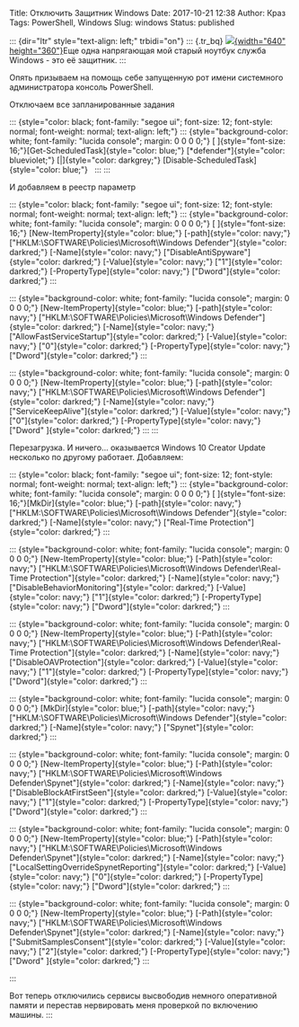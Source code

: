 Title: Отключить Защитник Windows
Date: 2017-10-21 12:38
Author: Краз
Tags: PowerShell, Windows
Slug: windows
Status: published

::: {dir="ltr" style="text-align: left;" trbidi="on"}
::: {.tr_bq}
[![](https://4.bp.blogspot.com/-2GC84hKYr1o/WeuiAsiUipI/AAAAAAAAOKM/0XXHC3zPl74Atl3IA_4IJvQtrUd0dJnVwCK4BGAYYCw/s640/windows-defender-768x432.jpg){width="640" height="360"}](http://4.bp.blogspot.com/-2GC84hKYr1o/WeuiAsiUipI/AAAAAAAAOKM/0XXHC3zPl74Atl3IA_4IJvQtrUd0dJnVwCK4BGAYYCw/s1600/windows-defender-768x432.jpg)Еще одна напрягающая мой старый ноутбук служба Windows - это её защитник.
:::

Опять призываем на помощь себе запущенную рот имени системного администратора консоль PowerShell.  
  
Отключаем все запланированные задания  
  

::: {style="color: black; font-family: "segoe ui"; font-size: 12; font-style: normal; font-weight: normal; text-align: left;"}
::: {style="background-color: white; font-family: "lucida console"; margin: 0 0 0 0;"}
[ ]{style="font-size: 16;"}[Get-ScheduledTask]{style="color: blue;"} [\*defender\*]{style="color: blueviolet;"} [\|]{style="color: darkgrey;"} [Disable-ScheduledTask]{style="color: blue;"}  
:::
:::

  
И добавляем в реестр параметр  
  

::: {style="color: black; font-family: "segoe ui"; font-size: 12; font-style: normal; font-weight: normal; text-align: left;"}
::: {style="background-color: white; font-family: "lucida console"; margin: 0 0 0 0;"}
[ ]{style="font-size: 16;"} [New-ItemProperty]{style="color: blue;"} [-path]{style="color: navy;"} ["HKLM:\\SOFTWARE\\Policies\\Microsoft\\Windows Defender"]{style="color: darkred;"} [-Name]{style="color: navy;"} ["DisableAntiSpyware"]{style="color: darkred;"} [-Value]{style="color: navy;"} ["1"]{style="color: darkred;"} [-PropertyType]{style="color: navy;"} ["Dword"]{style="color: darkred;"}
:::

::: {style="background-color: white; font-family: "lucida console"; margin: 0 0 0 0;"}
[New-ItemProperty]{style="color: blue;"} [-path]{style="color: navy;"} ["HKLM:\\SOFTWARE\\Policies\\Microsoft\\Windows Defender"]{style="color: darkred;"} [-Name]{style="color: navy;"} ["AllowFastServiceStartup"]{style="color: darkred;"} [-Value]{style="color: navy;"} ["0"]{style="color: darkred;"} [-PropertyType]{style="color: navy;"} ["Dword"]{style="color: darkred;"}
:::

::: {style="background-color: white; font-family: "lucida console"; margin: 0 0 0 0;"}
[New-ItemProperty]{style="color: blue;"} [-path]{style="color: navy;"} ["HKLM:\\SOFTWARE\\Policies\\Microsoft\\Windows Defender"]{style="color: darkred;"} [-Name]{style="color: navy;"} ["ServiceKeepAlive"]{style="color: darkred;"} [-Value]{style="color: navy;"} ["0"]{style="color: darkred;"} [-PropertyType]{style="color: navy;"} ["Dword" ]{style="color: darkred;"}
:::
:::

  
Перезагрузка. И ничего... оказывается Windows 10 Creator Update несколько по другому работает. Добавляем:  
  

::: {style="color: black; font-family: "segoe ui"; font-size: 12; font-style: normal; font-weight: normal; text-align: left;"}
::: {style="background-color: white; font-family: "lucida console"; margin: 0 0 0 0;"}
[ ]{style="font-size: 16;"}[MkDir]{style="color: blue;"} [-path]{style="color: navy;"} ["HKLM:\\SOFTWARE\\Policies\\Microsoft\\Windows Defender"]{style="color: darkred;"} [-Name]{style="color: navy;"} ["Real-Time Protection"]{style="color: darkred;"}
:::

  

::: {style="background-color: white; font-family: "lucida console"; margin: 0 0 0 0;"}
[New-ItemProperty]{style="color: blue;"} [-Path]{style="color: navy;"} ["HKLM:\\SOFTWARE\\Policies\\Microsoft\\Windows Defender\\Real-Time Protection"]{style="color: darkred;"} [-Name]{style="color: navy;"} ["DisableBehaviorMonitoring"]{style="color: darkred;"} [-Value]{style="color: navy;"} ["1"]{style="color: darkred;"} [-PropertyType]{style="color: navy;"} ["Dword"]{style="color: darkred;"}
:::

::: {style="background-color: white; font-family: "lucida console"; margin: 0 0 0 0;"}
[New-ItemProperty]{style="color: blue;"} [-Path]{style="color: navy;"} ["HKLM:\\SOFTWARE\\Policies\\Microsoft\\Windows Defender\\Real-Time Protection"]{style="color: darkred;"} [-Name]{style="color: navy;"} ["DisableOAVProtection"]{style="color: darkred;"} [-Value]{style="color: navy;"} ["1"]{style="color: darkred;"} [-PropertyType]{style="color: navy;"} ["Dword"]{style="color: darkred;"}
:::

  

::: {style="background-color: white; font-family: "lucida console"; margin: 0 0 0 0;"}
[MkDir]{style="color: blue;"} [-path]{style="color: navy;"} ["HKLM:\\SOFTWARE\\Policies\\Microsoft\\Windows Defender"]{style="color: darkred;"} [-Name]{style="color: navy;"} ["Spynet"]{style="color: darkred;"}
:::

  

::: {style="background-color: white; font-family: "lucida console"; margin: 0 0 0 0;"}
[New-ItemProperty]{style="color: blue;"} [-Path]{style="color: navy;"} ["HKLM:\\SOFTWARE\\Policies\\Microsoft\\Windows Defender\\Spynet"]{style="color: darkred;"} [-Name]{style="color: navy;"} ["DisableBlockAtFirstSeen"]{style="color: darkred;"} [-Value]{style="color: navy;"} ["1"]{style="color: darkred;"} [-PropertyType]{style="color: navy;"} ["Dword"]{style="color: darkred;"}
:::

::: {style="background-color: white; font-family: "lucida console"; margin: 0 0 0 0;"}
[New-ItemProperty]{style="color: blue;"} [-Path]{style="color: navy;"} ["HKLM:\\SOFTWARE\\Policies\\Microsoft\\Windows Defender\\Spynet"]{style="color: darkred;"} [-Name]{style="color: navy;"} ["LocalSettingOverrideSpynetReporting"]{style="color: darkred;"} [-Value]{style="color: navy;"} ["0"]{style="color: darkred;"} [-PropertyType]{style="color: navy;"} ["Dword"]{style="color: darkred;"}
:::

::: {style="background-color: white; font-family: "lucida console"; margin: 0 0 0 0;"}
[New-ItemProperty]{style="color: blue;"} [-Path]{style="color: navy;"} ["HKLM:\\SOFTWARE\\Policies\\Microsoft\\Windows Defender\\Spynet"]{style="color: darkred;"} [-Name]{style="color: navy;"} ["SubmitSamplesConsent"]{style="color: darkred;"} [-Value]{style="color: navy;"} ["2"]{style="color: darkred;"} [-PropertyType]{style="color: navy;"} ["Dword" ]{style="color: darkred;"}
:::

  
  
:::

  
Вот теперь отключились сервисы высвободив немного оперативной памяти и перестав нервировать меня проверкой по включению машины.
:::

